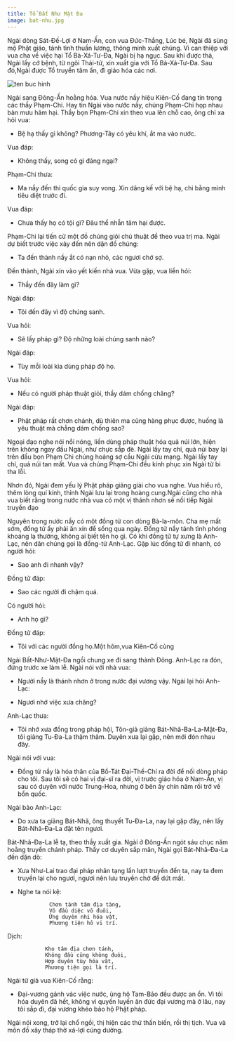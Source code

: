 ```yaml
---
title: Tổ Bất Như Mật Đa
image: bat-nhu.jpg
---
```


Ngài dòng Sát-Đế-Lợi ở Nam-Ấn, con vua Đức-Thắng, Lúc bé, Ngài đã sùng mộ Phật giáo, tánh tình thuần lương, thông minh xuất chúng. Vì can thiệp với vua cha về việc hại Tổ Bà-Xá-Tư-Đa, Ngài bị hạ ngục. Sau khi được thả, Ngài lấy cớ bệnh, từ ngôi Thái-tử, xin xuất gia với Tổ Bà-Xá-Tư-Đa. Sau đó,Ngài được Tổ truyền tâm ấn, đi giáo hóa các nơi.

![ten buc hinh](http://thegioiphatgiao.org/wp-content/uploads/2017/05/Punyamitra.jpg "ten buc hinh")

Ngài sang Đông-Ấn hoằng hóa. Vua nước nầy hiệu Kiên-Cố đang tin trọng các thầy Phạm-Chi. Hay tin Ngài vào nước nầy, chúng Phạm-Chi họp nhau bàn mưu hãm hại. Thầy bọn Phạm-Chi xin theo vua lên chỗ cao, ông chỉ xa hỏi vua:

- Bệ hạ thấy gì không? Phương-Tây có yêu khí, ắt ma vào nước.

Vua đáp:

- Không thấy, song có gì đáng ngại?

Phạm-Chi thưa:

- Ma nầy đến thì quốc gia suy vong. Xin dâng kế với bệ hạ, chi bằng mình tiêu diệt trước đi.

Vua đáp:

- Chưa thấy họ có tội gì? Đâu thể nhẫn tâm hại được.

Phạm-Chi lại tiến cử một đồ chúng giỏi chú thuật để theo vua trị ma. Ngài dự biết trước việc xảy đến nên dặn đồ chúng:

- Ta đến thành nầy ắt có nạn nhỏ, các ngươi chớ sợ.

Đến thành, Ngài xin vào yết kiến nhà vua. Vừa gặp, vua liền hỏi:

- Thầy đến đây làm gì?

Ngài đáp:

- Tôi đến đây vì độ chúng sanh.

Vua hỏi:

- Sẽ lấy pháp gì? Độ những loài chúng sanh nào?

Ngài đáp:

- Tùy mỗi loài kia dùng pháp độ họ.

Vua hỏi:

- Nếu có người pháp thuật giỏi, thầy dám chống chăng?

Ngài đáp:

- Phật pháp rất chơn chánh, dù thiên ma cũng hàng phục được, huống là yêu thuật mà chẳng dám chống sao?

Ngoại đạo nghe nói nổi nóng, liền dùng pháp thuật hóa quả núi lớn, hiện trên không ngay đầu Ngài, như chực sắp đè. Ngài lấy tay chỉ, quả núi bay lại trên đầu bọn Phạm Chi chúng hoảng sợ cầu Ngài cứu mạng. Ngài lấy tay chỉ, quả núi tan mất. Vua và chúng Phạm-Chi đều kính phục xin Ngài từ bi tha lỗi.

Nhơn đó, Ngài đem yếu lý Phật pháp giảng giải cho vua nghe. Vua hiểu rõ, thêm lòng quí kính, thỉnh Ngài lưu lại trong hoàng cung.Ngài cũng cho nhà vua biết rằng trong nước nhà vua có một vị thánh nhơn sẽ nối tiếp Ngài truyền đạo

Nguyên trong nước nầy có một đồng tử con dòng Bà-la-môn. Cha mẹ mất sớm, đồng tử ấy phải ăn xin để sống qua ngày. Đồng tử nầy tánh tình phóng khoáng lạ thường, không ai biết tên họ gì. Có khi đồng tử tự xưng là Anh-Lạc, nên dân chúng gọi là đồng-tử Anh-Lạc. Gặp lúc đồng tử đi nhanh, có người hỏi:

- Sao anh đi nhanh vậy?

Đồng tử đáp:

- Sao các người đi chậm quá.

Có người hỏi:

- Anh họ gì?

Đồng tử đáp:

- Tôi với các người đồng họ.Một hôm,vua Kiên-Cố cùng

Ngài Bất-Như-Mật-Đa ngồi chung xe đi sang thành Đông. Anh-Lạc ra đón, đứng trước xe làm lễ. Ngài nói với nhà vua:

- Người nầy là thánh nhơn ở trong nước đại vương vậy. Ngài lại hỏi Anh-Lạc:

- Ngươi nhớ việc xưa chăng?

Anh-Lạc thưa:

- Tôi nhớ xưa đồng trong pháp hội, Tôn-giả giảng Bát-Nhã-Ba-La-Mật-Đa, tôi giảng Tu-Đa-La thậm thâm. Duyên xưa lại gặp, nên mới đón nhau đây.

Ngài nói với vua:

- Đồng tử nầy là hóa thân của Bồ-Tát Đại-Thế-Chí ra đời để nối dòng pháp cho tôi. Sau tôi sẽ có hai vị đại-sĩ ra đời, vị trước giáo hóa ở Nam-Ấn, vị sau có duyên với nước Trung-Hoa, nhưng ở bên ấy chín năm rồi trở về bổn quốc.

Ngài bảo Anh-Lạc:

- Do xưa ta giảng Bát-Nhã, ông thuyết Tu-Đa-La, nay lại gặp đây, nên lấy Bát-Nhã-Đa-La đặt tên ngươi.

Bát-Nhã-Đa-La lễ tạ, theo thầy xuất gia. Ngài ở Đông-Ấn ngót sáu chục năm hoằng truyền chánh pháp. Thấy cơ duyên sắp mãn, Ngài gọi Bát-Nhã-Đa-La đến dặn dò:

- Xưa Như-Lai trao đại pháp nhãn tạng lần lượt truyền đến ta, nay ta đem truyền lại cho ngươi, ngươi nên lưu truyền chớ để dứt mất.

- Nghe ta nói kệ:

                Chơn tánh tâm địa tàng,
                Vô đầu diệc vô đuôi,
                Ứng duyên nhi hóa vật,
                Phương tiện hô vi trí.

Dịch:

                Kho tâm địa chơn tánh,
                Không đầu cũng không đuôi,
                Hợp duyên tùy hóa vật,
                Phương tiện gọi là trí.

Ngài từ giả vua Kiên-Cố rằng:

- Đại-vương gánh vác việc nước, ủng hộ Tam-Bảo đều được an ổn. Vì tôi hóa duyên đã hết, không vì quyến luyến ân đức đại vương mà ở lâu, nay tôi sắp đi, đại vương khéo bảo hộ Phật pháp.

Ngài nói xong, trở lại chổ ngồi, thị hiện các thứ thần biến, rồi thị tịch. Vua và môn đồ xây tháp thờ xá-lợi cúng dường.